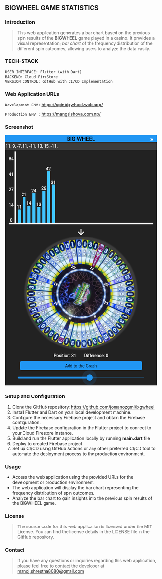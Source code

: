 ## BIGWHEEL GAME STATISTICS

### Introduction
>This web application generates a bar chart based on the previous spin results of the **BIGWHEEL** game played in a casino. It provides a visual representation; *bar chart* of the frequency distribution of the different spin outcomes, allowing users to analyze the data easily.

### TECH-STACK
```
USER INTERFACE: Flutter (with Dart)
BACKEND: Cloud FireStore
VERSION CONTROL: GitHub with CI/CD Implementation
```
### Web Application URLs
`Development ENV:` https://spinbigwheel.web.app/

`Production ENV :` https://mangalshova.com.np/

### Screenshot
![BIGWHEEL_APP](/assets/images/bigwheel_app.webp)

### Setup and Configuration
1. Clone the GitHub repository: https://github.com/jomanozgml/bigwheel
2. Install Flutter and Dart on your local development machine.
3. Configure the necessary Firebase project and obtain the Firebase configuration.
4. Update the Firebase configuration in the Flutter project to connect to your Cloud Firestore instance.
5. Build and run the Flutter application locally by running **main.dart** file
6. Deploy to created Firebase project
7. Set up CI/CD using GitHub Actions or any other preferred CI/CD tool to automate the deployment process to the production environment.

### Usage
- Access the web application using the provided URLs for the development or production environment.
- The web application will display the bar chart representing the frequency distribution of spin outcomes.
- Analyze the bar chart to gain insights into the previous spin results of the BIGWHEEL game.

### License
>The source code for this web application is licensed under the MIT License. You can find the license details in the LICENSE file in the GitHub repository.

### Contact
>If you have any questions or inquiries regarding this web application, please feel free to contact the developer at manoj.shrestha8080@gmail.com